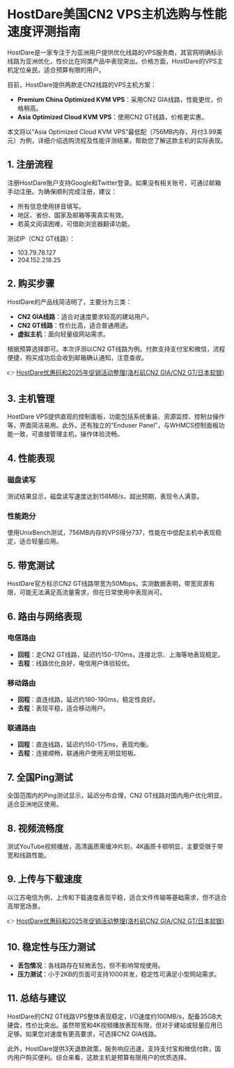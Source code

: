 # HostDare美国CN2 VPS主机选购与性能速度评测指南

HostDare是一家专注于为亚洲用户提供优化线路的VPS服务商，其官网明确标示线路为亚洲优化，性价比在同类产品中表现突出。价格方面，HostDare的VPS主机定位亲民，适合预算有限的用户。

目前，HostDare提供两款走CN2线路的VPS主机方案：
- **Premium China Optimized KVM VPS**：采用CN2 GIA线路，性能更优，价格稍高。
- **Asia Optimized Cloud KVM VPS**：使用CN2 GT线路，价格更实惠。

本文将以“Asia Optimized Cloud KVM VPS”最低配（756MB内存，月付3.99美元）为例，详细介绍选购流程及性能评测结果，帮助您了解这款主机的实际表现。

## 1. 注册流程

注册HostDare账户支持Google和Twitter登录。如果没有相关账号，可通过邮箱手动注册。为确保顺利完成注册，建议：
- 所有信息使用拼音填写。
- 地区、省份、国家及邮箱等需真实有效。
- 若英文阅读困难，可借助浏览器翻译功能。

测试IP（CN2 GT线路）：
- 103.79.78.127
- 204.152.218.25

## 2. 购买步骤

HostDare的产品线简洁明了，主要分为三类：
- **CN2 GIA线路**：适合对速度要求较高的建站用户。
- **CN2 GT线路**：性价比高，适合普通用途。
- **虚拟主机**：面向轻量级网站需求。

根据预算选择即可。本次评测以CN2 GT线路为例。付款支持支付宝和微信，流程便捷，购买成功后会收到邮箱确认通知，注意查收。

👉 [HostDare优惠码和2025年促销活动整理(洛杉矶CN2 GIA/CN2 GT/日本软银)](https://bit.ly/hostdare)

## 3. 主机管理

HostDare VPS提供直观的控制面板，功能包括系统重装、资源监控、控制台操作等，界面简洁易用。此外，还有独立的“Enduser Panel”，与WHMCS控制面板功能一致，可直接管理主机，操作体验流畅。

## 4. 性能表现

### 磁盘读写
测试结果显示，磁盘读写速度达到158MB/s，超出预期，表现令人满意。

### 性能跑分
使用UnixBench测试，756MB内存的VPS得分737，性能在中低配主机中表现稳定，适合轻量应用。

## 5. 带宽测试

HostDare官方标示CN2 GT线路带宽为50Mbps。实测数据表明，带宽资源有限，可能无法满足高流量需求，但在日常使用中表现尚可。

## 6. 路由与网络表现

### 电信路由
- **回程**：走CN2 GT线路，延迟约150-170ms，连接北京、上海等地表现稳定。
- **去程**：线路优化良好，电信用户体验较优。

### 移动路由
- **回程**：直连线路，延迟约180-190ms，稳定性良好。
- **去程**：表现平稳，适合移动用户。

### 联通路由
- **回程**：直连线路，延迟约150-175ms，表现均衡。
- **去程**：连接顺畅，联通用户使用无明显短板。

## 7. 全国Ping测试

全国范围内的Ping测试显示，延迟分布合理，CN2 GT线路对国内用户优化明显，适合亚洲地区使用。

## 8. 视频流畅度

测试YouTube视频播放，高清画质需缓冲片刻，4K画质卡顿明显，主要受限于带宽和线路性能。

## 9. 上传与下载速度

以江苏电信为例，上传和下载速度表现平稳，适合文件传输等基础需求，但不适合高带宽场景。

👉 [HostDare优惠码和2025年促销活动整理(洛杉矶CN2 GIA/CN2 GT/日本软银)](https://bit.ly/hostdare)

## 10. 稳定性与压力测试

- **丢包情况**：各线路存在轻微丢包，但不影响常规使用。
- **压力测试**：小于2KB的页面可支持1000并发，稳定性可满足小型网站需求。

## 11. 总结与建议

HostDare的CN2 GT线路VPS整体表现稳定，I/O速度约100MB/s，配备35GB大硬盘，性价比突出。虽然带宽和4K视频播放表现有限，但对于建站或轻量应用已足够。如果您对速度有更高要求，可选择CN2 GIA线路。

此外，HostDare提供3天退款政策，服务响应迅速，支持支付宝和微信付款，国内用户购买便利。综合来看，这款主机是预算有限用户的优质选择。